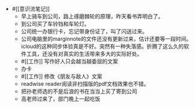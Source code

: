 - #[[意识流笔记]] 
    - 早上骑车到公司，路上琢磨棘轮的原理，昨天看书弄明白了。
    - 到公司买了车铃铛和车轮灯。
    - 公司统一办银行卡，忘记带身份证了，叫了闪送过来。
    - 公司电脑里的marginnote的文件还没有更新过来，估计还要等一段时间。icloud的这种同步体验真是不好。突然有一种失落感。折腾了这么久的软件工具，还没有对真实的生活带来多大的实际好处。
    - #[[工作]] 写作好人只会越当越委屈的文案
    - 办卡
    - #[[工作]] 修改《朋友与敌人》文案
    - readwise reader阅读非扫描版的pdf文档效果也不错。
    - 把孙老师选的不是后浪的书在当当上买了寄到公司
    - 高老师过来了，部门晚上一起吃饭
